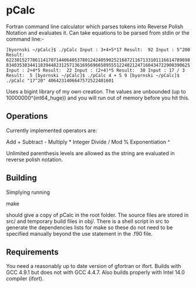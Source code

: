 pCalc
=====

Fortran command line calculator which parses tokens into Reverse Polish Notation and evaluates it. Can take equations to be parsed from stdin or the command line:-

`[byornski ~/pCalc]$ ./pCalc
Input : 3+4+5*17
Result:  92
Input : 5^200
Result:  62230152778611417071440640537801242405902521687211671331011166147896988340353834411839448231257136169569665895551224821247160434722900390625
Input : 2+4*5
Result:  22
Input : (2+4)*5
Result:  30
Input : 17 / 3
Result:  5
[byornski ~/pCalc]$ ./pCalc 4 + 5
 9
[byornski ~/pCalc]$ ./pCalc "17^20"
 4064231406647572522401601`


Uses a bigint library of my own creation. The values are unbounded (up to 10000000^(int64_huge)) and you will run out of memory before you hit this.



Operations
----------
Currently implemented operators are:

Add 	  	      +
Subtract              -
Multiply	      *
Integer Divide	      /
Mod                   %
Exponentiation	      ^

Unlimited parenthesis levels are allowed as the string are evaluated in reverse polish notation. 


Building
--------
Simplying running

make

should give a copy of pCalc in the root folder. The source files are stored in src/ and temporary build files in obj/. There is a shell script in src to generate the dependencies lists for make so these do not need to be specified manually beyond the use statement in the .f90 file. 



Requirements
------------
You need a reasonably up to date version of gfortran or ifort. Builds with GCC 4.9.1 but does not with GCC 4.4.7. Also builds properly with Intel 14.0 compiler (ifort). 

